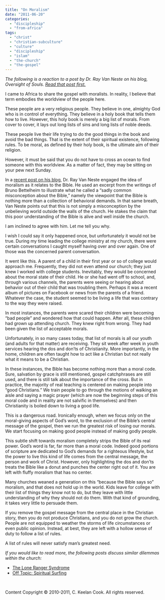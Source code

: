 ```yaml
---
title: "On Moralism"
date: "2011-06-20"
categories: 
  - "discipleship"
  - "from-africa"
tags: 
  - "christ"
  - "christian-subculture"
  - "culture"
  - "discipleship"
  - "islam"
  - "the-church"
  - "the-gospel"
---
```


_The following is a reaction to a post by Dr. Ray Van Neste on his blog, Oversight of Souls._ _[Read that post first.](http://rayvanneste.com/?p=1730)_

I came to Africa to share the gospel with moralists. In reality, I believe that term embodies the worldview of the people here.

These people are a very religious people. They believe in one, almighty God who is in control of everything. They believe in a holy book that tells them how to live. However, this holy book is merely a big list of morals. From cover to cover, it lays out long lists of sins and long lists of noble deeds.

These people live their life trying to do the good things in the book and avoid the bad things. That is the extent of their spiritual existence, following rules. To be moral, as defined by their holy book, is the ultimate aim of their religion.

However, it must be said that you do not have to cross an ocean to find someone with this worldview. As a matter of fact, they may be sitting on your pew next Sunday.

In a [recent post on his blog](http://rayvanneste.com/?p=1730), Dr. Ray Van Neste engaged the idea of moralism as it relates to the Bible. He used an excerpt from the writings of Bruno Bettelheim to illustrate what he called a “sadly common misconception about the Bible,” namely the viewpoint that the Bible is nothing more than a collection of behavioral demands. In that same breath, Van Neste points out that this is not simply a misconception by the unbelieving world outside the walls of the church. He stakes the claim that this poor understanding of the Bible is alive and well inside the church.

I am inclined to agree with him. Let me tell you why.

I wish I could say it only happened once, but unfortunately it would not be true. During my time leading the college ministry at my church, there were certain conversations I caught myself having over and over again. One of those was the concerned parent conversation.

It went like this. A parent of a child in their first year or so of college would approach me. Frequently, they did not even attend our church; they just knew I worked with college students. Inevitably, they would be concerned about the moral state of their child. He or she had went off to school, and, through various channels, the parents were seeing or hearing about behavior out of their child that was troubling them. Perhaps it was a recent album of pictures on Facebook or news from the parents of a friend. Whatever the case, the student seemed to be living a life that was contrary to the way they were raised.

In most instances, the parents were scared their children were becoming “bad people” and wondered how that could happen. After all, these children had grown up attending church. They knew right from wrong. They had been given the list of acceptable morals.

Unfortunately, in so many cases today, that list of morals is all our youth (and adults for that matter) are receiving. They sit week after week in youth services hearing the dos and don’ts of Christianity. More importantly, in the home, children are often taught how to act like a Christian but not really what it means to be a Christian.

In these instances, the Bible has become nothing more than a moral code. Sure, salvation by grace is still mentioned, gospel catchphrases are still used, and there is still talk about the importance of the cross. But in practice, the majority of real teaching is centered on making people into “good Christians.” We train people to go through the motions of walking an aisle and saying a magic prayer (which are now the beginning steps of this moral code and in reality are not salvific in themselves) and then Christianity is boiled down to living a good life.

This is a dangerous road. Ironically enough, when we focus only on the moral-giving aspects of God’s word, to the exclusion of the Bible’s central message of the gospel, then we run the greatest risk of losing our morals. We start focusing on making good people instead of making godly people.

This subtle shift towards moralism completely strips the Bible of its real power. God’s word is far, far more than a moral code. Indeed good portions of scripture are dedicated to God’s demands for a righteous lifestyle, but the power to live this kind of life comes from the central message, the person and work of Christ. However, only highlighting the dos and don’ts treats the Bible like a donut and punches the center right out of it. You are left with fluffy moralism that has no center.

Many churches weaned a generation on this “because the Bible says so” moralism, and that does not hold up in the world. Kids leave for college with their list of things they know not to do, but they leave with little understanding of why they should not do them. With that kind of grounding, it takes very little to persuade them.

If you remove the gospel message from the central place in the Christian story, then you do not produce Christians, and you do not grow the church. People are not equipped to weather the storms of life circumstances or even public opinion. Instead, at best, they are left with a hollow sense of duty to follow a list of rules.

A list of rules will never satisfy man’s greatest need.

_If you would like to read more, the following posts discuss similar dilemmas within the church:_

- [The Lone Ranger Syndrome](http://blog.keelancook.com/2011/03/the-lone-ranger-syndrome/ "The Lone Ranger syndrome")
- [Off Topic: Spiritual Surfing](http://blog.keelancook.com/2011/03/off-topic-spiritual-surfing/ "Off Topic: Spiritual Surfing")

 

Content Copyright © 2010-2011, C. Keelan Cook. All rights reserved.
